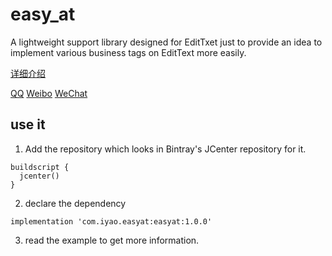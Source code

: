 # easy_at
A lightweight support library designed for EditTxet just to provide an idea to implement various business tags on EditText more easily.



[详细介绍](https://www.jianshu.com/p/83176fb89aed)

[QQ](../display/qq.png) [Weibo](../display/weibo.png) [WeChat](../display/wechat.png)

## use it

1. Add the repository which looks in Bintray's JCenter repository for it.
```
buildscript {
  jcenter()
}
```

2. declare the dependency
```
implementation 'com.iyao.easyat:easyat:1.0.0'
```

3. read the example to get more information.

